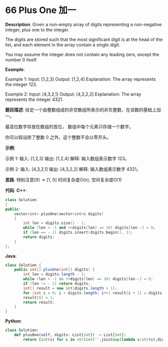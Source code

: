 # 66 Plus One 加一

__Description__:
Given a non-empty array of digits representing a non-negative integer, plus one to the integer.

The digits are stored such that the most significant digit is at the head of the list, and each element in the array contain a single digit.

You may assume the integer does not contain any leading zero, except the number 0 itself.

__Example__:

Example 1:
Input: [1,2,3]
Output: [1,2,4]
Explanation: The array represents the integer 123.

Example 2:
Input: [4,3,2,1]
Output: [4,3,2,2]
Explanation: The array represents the integer 4321.

__题目描述__:
给定一个由整数组成的非空数组所表示的非负整数，在该数的基础上加一。

最高位数字存放在数组的首位， 数组中每个元素只存储一个数字。

你可以假设除了整数 0 之外，这个整数不会以零开头。

__示例__:

示例 1:
输入: [1,2,3]
输出: [1,2,4]
解释: 输入数组表示数字 123。

示例 2:
输入: [4,3,2,1]
输出: [4,3,2,2]
解释: 输入数组表示数字 4321。

__思路__:
特别注意[9] -> [1, 0]
时间复杂度O(n), 空间复杂度O(1)

__代码__:
__C++__:

```C++
class Solution 
{
public:
    vector<int> plusOne(vector<int>& digits) 
    {
        int len = digits.size() - 1;
        while (len > -1 and ++digits[len] == 10) digits[len--] = 0;
        if (len == - 1) digits.insert(digits.begin(), 1);
        return digits;
    }
};
```

__Java__:

```Java
class Solution {
    public int[] plusOne(int[] digits) {
        int len = digits.length - 1;
        while (len > -1 && ++digits[len] == 10) digits[len--] = 0;
        if (len != - 1) return digits;
        int[] result = new int[digits.length + 1];
        for (int i = 0; i < digits.length; i++) result[i + 1] = digits[i];
        result[0] = 1;
        return result;
    }
}
```

__Python__:

```Python
class Solution:
    def plusOne(self, digits: List[int]) -> List[int]:
        return [int(s) for s in str(int(''.join(map(lambda x:str(x),digits))) + 1)]
```
